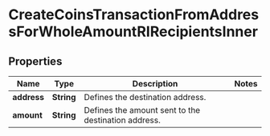 

# CreateCoinsTransactionFromAddressForWholeAmountRIRecipientsInner


## Properties

| Name | Type | Description | Notes |
|------------ | ------------- | ------------- | -------------|
|**address** | **String** | Defines the destination address. |  |
|**amount** | **String** | Defines the amount sent to the destination address. |  |




